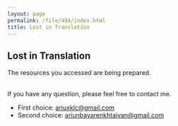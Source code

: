 ```yaml
---
layout: page
permalink: /file/404/index.html
title: Lost in Translation
---
```


## Lost in Translation

The resources you accessed are being prepared.

<br>If you have any question, please feel free to contact me.

- First choice: ariuxklc@gmail.com
- Second choice: ariunbayarenkhtaivan@gmail.com

<br>

